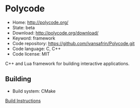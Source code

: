 # Polycode

- Home: http://polycode.org/
- State: beta
- Download: http://polycode.org/download/
- Keyword: framework
- Code repository: https://github.com/ivansafrin/Polycode.git
- Code language: C, C++
- Code license: MIT

C++ and Lua framework for building interactive applications.

## Building

- Build system: CMake

[Build Instructions](https://github.com/ivansafrin/Polycode/blob/master/BUILD.md)

